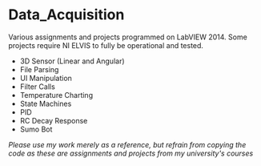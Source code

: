 # Data_Acquisition
Various assignments and projects programmed on LabVIEW 2014. Some projects require NI ELVIS to fully be operational and tested.

* 3D Sensor (Linear and Angular)
* File Parsing
* UI Manipulation
* Filter Calls
* Temperature Charting
* State Machines
* PID
* RC Decay Response
* Sumo Bot

*Please use my work merely as a reference, but refrain from copying the code as these are assignments and projects from my university's courses*  

